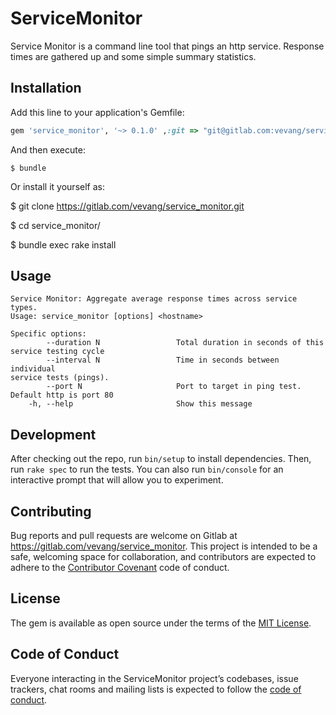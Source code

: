 # ServiceMonitor

Service Monitor is a command line tool that pings an http service.
Response times are gathered up and some simple summary statistics.

## Installation

Add this line to your application's Gemfile:

```ruby
gem 'service_monitor', '~> 0.1.0' ,:git => "git@gitlab.com:vevang/service_monitor.git"
```

And then execute:

    $ bundle

Or install it yourself as:

  $ git clone https://gitlab.com/vevang/service_monitor.git

  $ cd service_monitor/

  $ bundle exec rake install

## Usage

    Service Monitor: Aggregate average response times across service types.
    Usage: service_monitor [options] <hostname>

    Specific options:
            --duration N                 Total duration in seconds of this
    service testing cycle
            --interval N                 Time in seconds between individual
    service tests (pings).
            --port N                     Port to target in ping test.
    Default http is port 80
        -h, --help                       Show this message

## Development

After checking out the repo, run `bin/setup` to install dependencies. Then, run `rake spec` to run the tests. You can also run `bin/console` for an interactive prompt that will allow you to experiment.

## Contributing

Bug reports and pull requests are welcome on Gitlab at https://gitlab.com/vevang/service_monitor. This project is intended to be a safe, welcoming space for collaboration, and contributors are expected to adhere to the [Contributor Covenant](http://contributor-covenant.org) code of conduct.

## License

The gem is available as open source under the terms of the [MIT License](https://opensource.org/licenses/MIT).

## Code of Conduct

Everyone interacting in the ServiceMonitor project’s codebases, issue trackers, chat rooms and mailing lists is expected to follow the [code of conduct](https://gitlab.com/vevang/service_monitor/blob/master/CODE_OF_CONDUCT.md).
